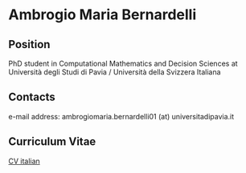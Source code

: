 # Ambrogio Maria Bernardelli

Position
--
PhD student in Computational Mathematics and Decision Sciences at Università degli Studi di Pavia / Università della Svizzera Italiana

Contacts
--
e-mail address: ambrogiomaria.bernardelli01 (at) universitadipavia.it

Curriculum Vitae
--
[CV italian](wikipedia.it)
